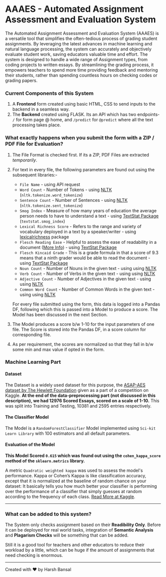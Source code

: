 # AAAES - Automated Assignment Assessment and Evaluation System
The Automated Assignment Assessment and Evaluation System (AAAES) is a versatile tool that 
simplifies the often-tedious process of grading student assignments. By leveraging the latest 
advances in machine learning and natural language processing, the system can accurately and 
objectively evaluate student work, saving educators valuable time and effort. The system is 
designed to handle a wide range of Assignment types, from coding projects to written essays. By 
streamlining the grading process, it empowers teachers to spend more time providing feedback 
and mentoring their students, rather than spending countless hours on checking codes or grading 
papers.

### Current Components of this System
1. A **Frontend** form created using basic HTML, CSS to send inputs to the backend in a seamless way.
2. The **Backend** created using FLASK. Its an API which has two endpoints- `/` for form page @ home, and `/predict` for `@predict` where all the text processing takes place. 

### What exactly happens when you submit the form with a ZIP / PDF File for Evaluation?
1. The File Format is checked first. If its a ZIP, PDF Files are extracted *temporarily*.
2. For text in every file, the following parameters are found out using the subsequent libraries:-
    - `File Name` - using API request
    - `Word Count` - Number of Tokens - using [NLTK](https://pypi.org/project/nltk/) (`nltk.tokenize.word_tokenize`)
    - `Sentence Count` - Number of Sentences - using [NLTK](https://pypi.org/project/nltk/) (`nltk.tokenize.sent_tokenize`)
    - `Smog Index` -  Measure of how many years of education the average person needs to have to understand a text - using [TextStat Package](https://pypi.org/project/textstat/) (`textstat.smog_index`)
    - `Lexical Richness Score` - Refers to the range and variety of vocabulary deployed in a text by a speaker/writer - using [lexicalrichness](https://pypi.org/project/lexicalrichness/) package
    - `Flesch Reading Ease` - Helpful to assess the ease of readability in a document ([More Info](https://en.wikipedia.org/wiki/Flesch%E2%80%93Kincaid_readability_tests#Flesch_reading_ease)) - using [TextStat Package](https://pypi.org/project/textstat/)
    - `Flesch Kincaid Grade` -  This is a grade formula in that a score of 9.3 means that a ninth grader would be able to read the document - using [TextStat Package](https://pypi.org/project/textstat/)
    - `Noun Count` - Number of Nouns in the given text - using using [NLTK](https://pypi.org/project/nltk/)
    - `Verb Count` - Number of Verbs in the given text - using using [NLTK](https://pypi.org/project/nltk/)
    - `Adjective Count` - Number of Adjectives in the given text - using using [NLTK](https://pypi.org/project/nltk/)
    - `Common Word Count` - Number of Common Words in the given text - using using [NLTK](https://pypi.org/project/nltk/)

    For every file submitted using the form, this data is logged into a Pandas DF, following which this is passed into a Model to produce a score. The Model has been discussed in the next Section.

3. The Model produces a score b/w 1-10 for the input parameters of one file. The Score is stored into the Pandas DF, in a score column for corresponding file. 
4. As per requirement, the scores are normalized so that they fall in b/w some min and max value if opted in the form. 

### Machine Learning Part
#### Dataset
The Dataset is a widely used dataset for this purpose, the [ASAP-AES dataset by The Hewlett Foundation](https://www.kaggle.com/c/asap-aes) given as a part of a competition on Kaggle. 
**At the end of the data-preprocessing part (not discussed in this description), we had 12976 Scored Essays, scored on a scale of 1-10.** This was split into Training and Testing, 10381 and 2595 entries respectively. 

#### The Classifier Model
The Model is a `RandomForestClassifier` Model implemented using `Sci-kit Learn Library` with 100 estimators and all default parameters. 

#### Evaluation of the Model
**This Model Scored `0.615` which was found out using the `cohen_kappa_score` method of the `sklearn.metrics` library.**

A metric `Quadratic weighted kappa` was used to assess the model's performance. Kappa or Cohen’s Kappa is like classification accuracy, except that it is normalized at the baseline of random chance on your dataset: It basically tells you how much better your classifier is performing over the performance of a classifier that simply guesses at random according to the frequency of each class. [Read More at Kaggle](https://www.kaggle.com/code/reighns/understanding-the-quadratic-weighted-kappa). 

---

### What can be added to this system?
The System only checks assignment based on their **Readibility Only**. Before it can be deployed for real world tasks, integration of **Semantic Analysis** and **Plagarism Checks** will be something that can be added. 

Still it is a good tool for teachers and other educators to reduce their workload by a little, which can be huge if the amount of assignments that need checking is enormous. 

---

Created with ❤️ by Harsh Bansal


